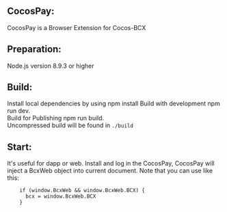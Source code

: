 
## CocosPay:
CocosPay is a Browser Extension for Cocos-BCX

## Preparation:
Node.js version 8.9.3 or higher

## Build:
Install local dependencies by using npm install
Build with development npm run dev.  
Build for Publishing npm run build.  
Uncompressed build will be found in `./build`

## Start:
It's useful for dapp or web.
Install and log in the CocosPay,
CocosPay will inject a BcxWeb object into current document.
Note that you can use like this:

        if (window.BcxWeb && window.BcxWeb.BCX) { 
          bcx = window.BcxWeb.BCX
        }
